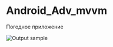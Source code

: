 # Android_Adv_mvvm

Погодное приложение

![Output sample](https://github.com/IldusHisamutdinov/Android_Adv/blob/master/app/src/main/res/drawable/app.gif)
